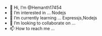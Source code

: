 - 👋 Hi, I’m @Hemanth17454
- 👀 I’m interested in ... Nodejs 
- 🌱 I’m currently learning ... Expressjs,Nodejs
- 💞️ I’m looking to collaborate on ...
- 📫 How to reach me ...

<!---
Hemanth17454/Hemanth17454 is a ✨ special ✨ repository because its `README.md` (this file) appears on your GitHub profile.
You can click the Preview link to take a look at your changes.
--->
